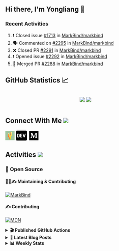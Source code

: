 ## Hi there, I'm Yongliang 👋

### Recent Activities

<!--START_SECTION:activity-->
1. ❗️ Closed issue [#1713](https://github.com/MarkBind/markbind/issues/1713) in [MarkBind/markbind](https://github.com/MarkBind/markbind)
2. 🗣 Commented on [#2295](https://github.com/MarkBind/markbind/issues/2295) in [MarkBind/markbind](https://github.com/MarkBind/markbind)
3. ❌ Closed PR [#2291](https://github.com/MarkBind/markbind/pull/2291) in [MarkBind/markbind](https://github.com/MarkBind/markbind)
4. ❗️ Opened issue [#2292](https://github.com/MarkBind/markbind/issues/2292) in [MarkBind/markbind](https://github.com/MarkBind/markbind)
5. 🎉 Merged PR [#2288](https://github.com/MarkBind/markbind/pull/2288) in [MarkBind/markbind](https://github.com/MarkBind/markbind)
<!--END_SECTION:activity-->

## GitHub Statistics :chart_with_upwards_trend:
<div align="center">
<div style="display: flex; align-items: center; justify-content: center;">

[![](https://github-readme-stats-tlylt.vercel.app/api?username=tlylt&show_icons=true&theme=tokyonight&hide_border=true&locale=en)](https://github.com/tlylt)
[![](https://github-readme-streak-stats.herokuapp.com/?user=tlylt&theme=tokyonight&hide_border=true)](https://github.com/tlylt)
</div>
</div>

## Connect With Me <img src="https://media.giphy.com/media/2wh5K5yE3ulp3xgYcG/giphy-downsized.gif" width="30">

<a href="https://www.yongliangliu.com/" target="_blank"><img align="center" src="static/site-icon.png" alt="yongliangliu.com" height="29" width="29" /></a>
<a href="https://dev.to/tlylt" target="_blank"><img align="center" src="static/dev-badge.svg" alt="dev.to/tlylt" height="35" width="35" /></a>
<a href="https://tlylt.medium.com" target="_blank"><img align="center" src="static/medium.png" alt="tlylt.medium.com" height="35" width="35" /></a>

## Activities <img src="https://media.giphy.com/media/WUlplcMpOCEmTGBtBW/giphy.gif" width="30">

### 🔭 Open Source

#### 👷‍♂️✍️ Maintaining & Contributing
[![MarkBind](https://github-readme-stats-tlylt.vercel.app/api/pin/?username=markbind&repo=markbind)](https://github.com/MarkBind/markbind)

#### ✍️ Contributing
[![MDN](https://github-readme-stats-tlylt.vercel.app/api/pin/?username=mdn&repo=content)](https://github.com/mdn/content)

<details>
<summary> <b>🎬 Published GitHub Actions </b> </summary>

[![install-graphviz](https://github-readme-stats-tlylt.vercel.app/api/pin/?username=tlylt&repo=install-graphviz)](https://github.com/tlylt/install-graphviz)

[![reposense-action](https://github-readme-stats-tlylt.vercel.app/api/pin/?username=tlylt&repo=reposense-action)](https://github.com/tlylt/reposense-action)

[![markbin-action](https://github-readme-stats-tlylt.vercel.app/api/pin/?username=markbind&repo=markbind-action)](https://github.com/MarkBind/markbind-action)

</details>

<details>
<summary> <b>📕 Latest Blog Posts</b> </summary>

<!-- BLOG-POST-LIST:START -->
- [Deploy a ChatGPT API Server in no time](https://www.yongliangliu.com/blog/chatgpt-nextjs-server/)
- [Creating a regex-based Markdown parser in TypeScript](https://www.yongliangliu.com/blog/rmark/)
- [Create VSCode Snippets for Markdown Blog Workflows](https://www.yongliangliu.com/blog/vscode-snippets/)
- [Brag Doc 2023](https://www.yongliangliu.com/blog/brag-doc-2023/)
- [My Journey into Open Source](https://www.yongliangliu.com/blog/my-journey-into-open-source/)
<!-- BLOG-POST-LIST:END -->

</details>

<details>
<summary> <b>📊 Weekly Stats</b> </summary>

<!--START_SECTION:waka-->
![Code Time](http://img.shields.io/badge/Code%20Time-951%20hrs%2035%20mins-blue)

**🐱 My GitHub Data** 

> 📦 613.9 kB Used in GitHub's Storage 
 > 
> 🏆 932 Contributions in the Year 2023
 > 
> 🚫 Not Opted to Hire
 > 
> 📜 171 Public Repositories 
 > 
> 🔑 34 Private Repositories 
 > 
**I'm an Early 🐤** 

```text
🌞 Morning                3723 commits        ███████░░░░░░░░░░░░░░░░░░   29.52 % 
🌆 Daytime                3320 commits        ███████░░░░░░░░░░░░░░░░░░   26.32 % 
🌃 Evening                4711 commits        █████████░░░░░░░░░░░░░░░░   37.35 % 
🌙 Night                  858 commits         ██░░░░░░░░░░░░░░░░░░░░░░░   06.80 % 
```
📅 **I'm Most Productive on Wednesday** 

```text
Monday                   1679 commits        ███░░░░░░░░░░░░░░░░░░░░░░   13.31 % 
Tuesday                  1825 commits        ████░░░░░░░░░░░░░░░░░░░░░   14.47 % 
Wednesday                2097 commits        ████░░░░░░░░░░░░░░░░░░░░░   16.63 % 
Thursday                 1604 commits        ███░░░░░░░░░░░░░░░░░░░░░░   12.72 % 
Friday                   1664 commits        ███░░░░░░░░░░░░░░░░░░░░░░   13.19 % 
Saturday                 1885 commits        ████░░░░░░░░░░░░░░░░░░░░░   14.95 % 
Sunday                   1858 commits        ████░░░░░░░░░░░░░░░░░░░░░   14.73 % 
```


📊 **This Week I Spent My Time On** 

```text
🕑︎ Time Zone: Asia/Singapore

💬 Programming Languages: 
Markdown                 1 hr 34 mins        ██████████████████████░░░   88.03 % 
JavaScript               12 mins             ███░░░░░░░░░░░░░░░░░░░░░░   11.70 % 
TypeScript               0 secs              ░░░░░░░░░░░░░░░░░░░░░░░░░   00.26 % 
JSON                     0 secs              ░░░░░░░░░░░░░░░░░░░░░░░░░   00.02 % 
```


 Last Updated on 29/04/2023 00:46:55 UTC
<!--END_SECTION:waka-->

</details>
